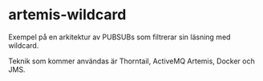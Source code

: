 # artemis-wildcard
Exempel på en arkitektur av PUBSUBs som filtrerar sin läsning med wildcard.

Teknik som kommer användas är Thorntail, ActiveMQ Artemis, Docker och JMS.
